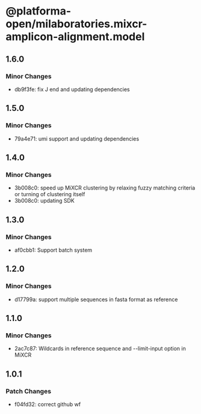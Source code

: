 # @platforma-open/milaboratories.mixcr-amplicon-alignment.model

## 1.6.0

### Minor Changes

- db9f3fe: fix J end and updating dependencies

## 1.5.0

### Minor Changes

- 79a4e71: umi support and updating dependencies

## 1.4.0

### Minor Changes

- 3b008c0: speed up MiXCR clustering by relaxing fuzzy matching criteria or turning of clustering itself
- 3b008c0: updating SDK

## 1.3.0

### Minor Changes

- af0cbb1: Support batch system

## 1.2.0

### Minor Changes

- d17799a: support multiple sequences in fasta format as reference

## 1.1.0

### Minor Changes

- 2ac7c87: Wildcards in reference sequence and --limit-input option in MiXCR

## 1.0.1

### Patch Changes

- f04fd32: correct github wf
